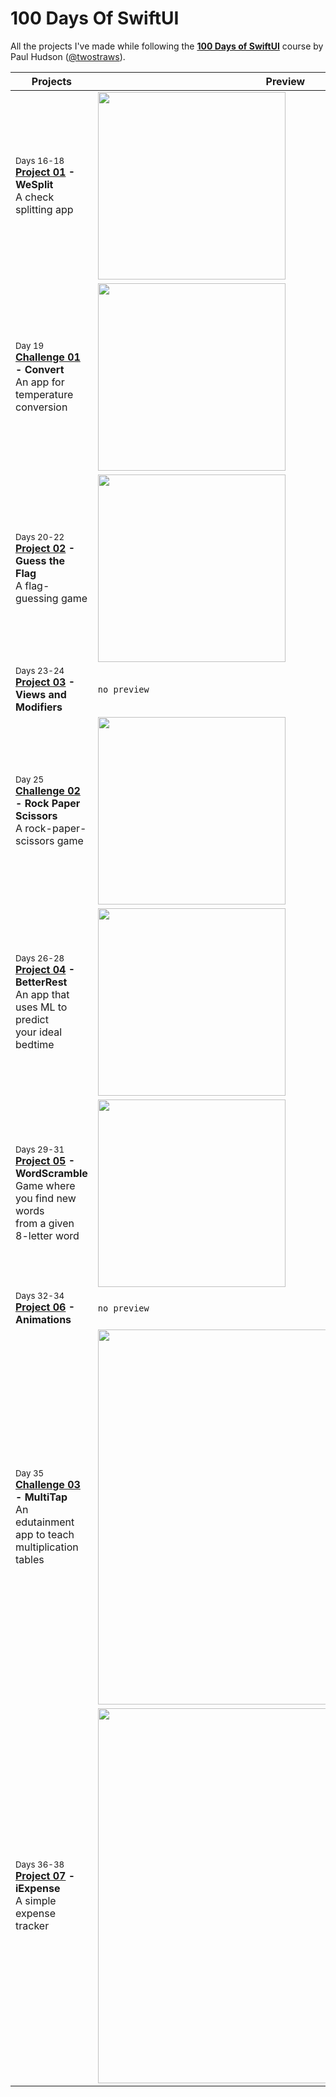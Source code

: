 # 100 Days Of SwiftUI
All the projects I've made while following the [**100 Days of SwiftUI**](https://www.hackingwithswift.com/100/swiftui) course by Paul Hudson ([@twostraws](https://github.com/twostraws)).

Projects | Preview
--- | ---
<sub>Days 16-18</sub> <br> **[Project 01](P01-WeSplit) - WeSplit** <br> A check splitting app | <img src="https://user-images.githubusercontent.com/23068820/187034737-85e93148-f0b0-4557-a9af-e906c239106d.png" width="300">
<sub>Day 19</sub> <br> **[Challenge 01](C01-Convert) - Convert** <br> An app for temperature conversion | <img src="https://user-images.githubusercontent.com/23068820/187061843-9bbf6b81-2a16-4a3a-b66b-ddaef8d55b8b.png" width="300">
<sub>Days 20-22</sub> <br> **[Project 02](P02-GuessTheFlag) - Guess the Flag** <br> A flag-guessing game | <img src="https://user-images.githubusercontent.com/23068820/187620496-34a85f8e-816c-4dfb-8a74-46940122e080.png" width="300">
<sub>Days 23-24</sub> <br> **[Project 03](P03-ViewsAndModifiers) - Views and Modifiers** | `no preview`
<sub>Day 25</sub> <br> **[Challenge 02](C02-RPS) - Rock Paper Scissors** <br> A rock-paper-scissors game | <img src="https://user-images.githubusercontent.com/23068820/188308901-f2df71a6-3b96-4f5c-a145-44f327274ee7.png" width="300">
<sub>Days 26-28</sub> <br> **[Project 04](P04-BetterRest) - BetterRest** <br> An app that uses ML to predict <br> your ideal bedtime | <img src="https://user-images.githubusercontent.com/23068820/189107328-4d7d2596-1980-4f30-901a-022dcf5c8334.png" width="300">
<sub>Days 29-31</sub> <br> **[Project 05](P05-WordScramble) - WordScramble** <br> Game where you find new words <br> from a given 8-letter word | <img src="https://user-images.githubusercontent.com/23068820/190365098-63981ab3-dcff-40c3-8436-d2fd3b033baf.png" width="300">
<sub>Days 32-34</sub> <br> **[Project 06](P06-Animations) - Animations** | `no preview`
<sub>Day 35</sub> <br> **[Challenge 03](C03-MultiTap) - MultiTap** <br> An edutainment app to teach <br> multiplication tables | <img src="https://user-images.githubusercontent.com/23068820/193420320-bf344c69-df27-46a3-903d-2028bdd8a48d.png" width="600">
<sub>Days 36-38</sub> <br> **[Project 07](P07-iExpense) - iExpense** <br> A simple expense tracker | <img src="https://user-images.githubusercontent.com/23068820/194622376-c125f628-6be1-4434-9267-48f4b5d7c009.png" width="600">
